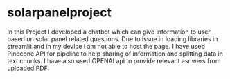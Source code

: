 # solarpanelproject
In this Project I developed a chatbot which can give information to user based on solar panel related questions. Due to issue in loading libraries in streamlit and in my device i am not able to host the page. I have used Pinecone API for pipeline to help sharing of information and splitting data in text chunks. I have also used OPENAI api to provide relevant asnwers from uploaded PDF.
